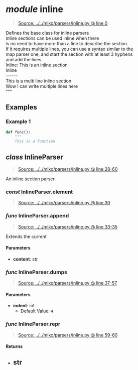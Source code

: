 # *module* **inline**

> [Source: ../../miko/parsers/inline.py @ line 0](../../miko/parsers/inline.py#L0)

Defines the base class for inline parsers  
Inline sections can be used inline when there  
is no need to have more than a line to describe the section.  
If it requires multiple lines, you can use a syntax similar to the  
map parser one, and start the section with at least 3 hyphens  
and add the lines.  
    Inline: This is an inline section  
    Inline  
    ------  
    This is a multi line inline section  
    Wow I can write multiple lines here  
    """

## Examples

### Example 1

```python
def func():
    """
    This is a function
```

## *class* **InlineParser**

> [Source: ../../miko/parsers/inline.py @ line 28-60](../../miko/parsers/inline.py#L28-L60)

An inline section parser

### *const* InlineParser.**element**

> [Source: ../../miko/parsers/inline.py @ line 30](../../miko/parsers/inline.py#L30)

### *func* InlineParser.**append**

> [Source: ../../miko/parsers/inline.py @ line 33-35](../../miko/parsers/inline.py#L33-L35)

Extends the current 

#### Parameters

- **content**: str


### *func* InlineParser.**dumps**

> [Source: ../../miko/parsers/inline.py @ line 37-57](../../miko/parsers/inline.py#L37-L57)

#### Parameters

- **indent**: int
  - Default Value: `4`


### *func* InlineParser.**__repr__**

> [Source: ../../miko/parsers/inline.py @ line 59-60](../../miko/parsers/inline.py#L59-L60)

#### Returns

- str
    - 
